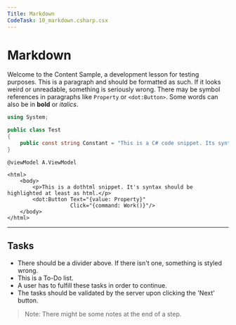 ```yaml
---
Title: Markdown
CodeTask: 10_markdown.csharp.csx
---
```


# Markdown

Welcome to the Content Sample, a development lesson for testing purposes. This is a paragraph and should be formatted as such. If it looks weird or unreadable, something is seriously wrong. There may be symbol references in paragraphs like `Property` or `<dot:Button>`. Some words can also be in __bold__ or _italics_.

```csharp
using System;

public class Test
{
    public const string Constant = "This is a C# code snippet. Its syntax should be highlighted.";
}
```

```dothtml
@viewModel A.ViewModel

<html>
    <body>
        <p>This is a dothtml snippet. It's syntax should be highlighted at least as html.</p>
        <dot:Button Text="{value: Property}"
                    Click="{command: Work()}"/>
    </body>
</html>
```

---

## Tasks

- There should be a divider above. If there isn't one, something is styled wrong.
- This is a To-Do list.
- A user has to fulfill these tasks in order to continue.
- The tasks should be validated by the server upon clicking the 'Next' button.

> Note: There might be some notes at the end of a step.